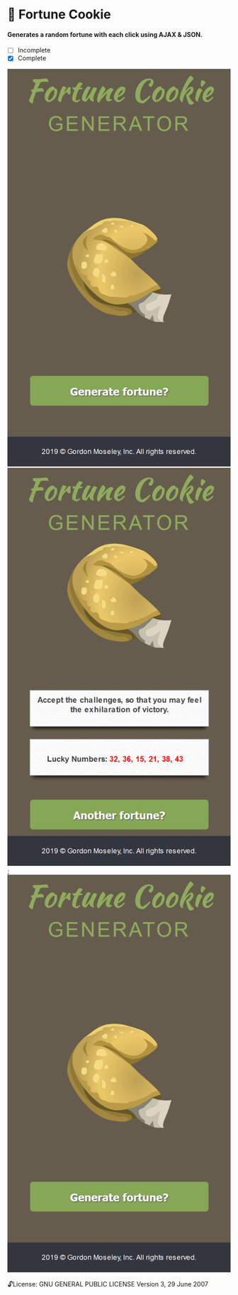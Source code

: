 
#  :cookie: Fortune Cookie 
#### Generates a random fortune with each click using AJAX & JSON.

- [ ] Incomplete
- [x] Complete

![screenshot](https://github.com/moseleygj/WebPages/blob/master/FortuneCookie/Screenshot1.png)
![screenshot](https://github.com/moseleygj/WebPages/blob/master/FortuneCookie/Screenshot2.png);
<img src="https://github.com/moseleygj/WebPages/blob/master/FortuneCookie/Screenshot1.png" alt="drawing" maxwidth="200"/>

 :unlock:License:
GNU GENERAL PUBLIC LICENSE Version 3, 29 June 2007

